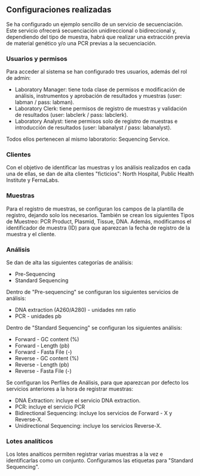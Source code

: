 ## Configuraciones realizadas
Se ha configurado un ejemplo sencillo de un servicio de secuenciación. Este servicio ofrecerá secuenciación unidireccional o bidireccional y, dependiendo del tipo de muestra, habrá que realizar una extracción previa de material genético y/o una PCR previas a la secuenciación.

### Usuarios y permisos
Para acceder al sistema se han configurado tres usuarios, además del rol de admin:

- Laboratory Manager: tiene toda clase de permisos e modificación de análisis, instrumentos y aprobación de resultados y muestras (user: labman / pass: labman).
- Laboratory Clerk: tiene permisos de registro de muestras y validación de resultados (user: labclerk / pass: labclerk).
- Laboratory Analyst: tiene permisos solo de registro de muestras e introducción de resultados (user: labanalyst / pass: labanalyst).

Todos ellos pertenecen al mismo laboratorio: Sequencing Service.

### Clientes
Con el objetivo de identificar las muestras y los análisis realizados en cada una de ellas, se dan de alta clientes "ficticios": North Hospital, Public Health Institute y FernaLabs.

### Muestras
Para el registro de muestras, se configuran los campos de la plantilla de registro, dejando solo los necesarios. También se crean los siguientes Tipos de Muestreo: PCR Product, Plasmid, Tissue, DNA. Además, modificamos el identificador de muestra (ID) para que aparezcan la fecha de registro de la muestra y el cliente.

### Análisis
Se dan de alta las siguientes categorías de análisis:
- Pre-Sequencing
- Standard Sequencing

Dentro de "Pre-sequencing" se configuran los siguientes servicios de análisis:
- DNA extraction (A260/A280) - unidades nm ratio
- PCR - unidades pb

Dentro de "Standard Sequencing" se configuran los siguientes análisis:
- Forward - GC content (%)
- Forward - Length (pb)
- Forward - Fasta File (-)
- Reverse - GC content (%)
- Reverse - Length (pb)
- Reverse - Fasta File (-)

Se configuran los Perfiles de Análisis, para que aparezcan por defecto los servicios anteriores a la hora de registrar muestras:
- DNA Extraction: incluye el servicio DNA extraction.
- PCR: incluye el servicio PCR
- Bidirectional Sequencing: incluye los servicios de Forward - X y Reverse-X.
- Unidirectional Sequencing: incluye los servicios Reverse-X.

### Lotes analíticos
Los lotes anaíticos permiten registrar varias muestras a la vez e identificarlas como un conjunto. Configuramos las etiquetas para "Standard Sequencing".










